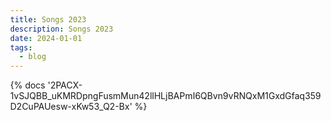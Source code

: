 ```yaml
---
title: Songs 2023
description: Songs 2023
date: 2024-01-01
tags:
  - blog
---
```

<body style="margin:0">
{% docs '2PACX-1vSJQBB_uKMRDpngFusmMun42llHLjBAPmI6QBvn9vRNQxM1GxdGfaq359D2CuPAUesw-xKw53_Q2-Bx' %}